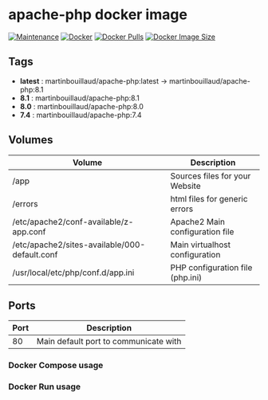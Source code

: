 # apache-php docker image
[![Maintenance](https://img.shields.io/badge/Maintained%3F-yes-green.svg)](https://GitHub.com/Naereen/StrapDown.js/graphs/commit-activity)  [![Docker](https://badgen.net/badge/icon/docker?icon=docker&label)](https://https://docker.com/) [![Docker Pulls](https://badgen.net/docker/pulls/martinbouillaud/apache-php?icon=docker&label=pulls)](https://hub.docker.com/r/martinbouillaud/apache-php)  [![Docker Image Size](https://img.shields.io/docker/image-size/martinbouillaud/apache-php?sort=date)](https://hub.docker.com/r/martinbouillaud/apache-php/)


## Tags
 * **latest** : martinbouillaud/apache-php:latest -> martinbouillaud/apache-php:8.1
 * **8.1** : martinbouillaud/apache-php:8.1
 * **8.0** : martinbouillaud/apache-php:8.0
 * **7.4** : martinbouillaud/apache-php:7.4

## Volumes

| Volume   | Description  |  
|---|---|
| /app  | Sources files for your Website  | 
|  /errors |  html files for generic errors  |
| /etc/apache2/conf-available/z-app.conf  |  Apache2 Main configuration file |
| /etc/apache2/sites-available/000-default.conf  |  Main virtualhost configuration |
| /usr/local/etc/php/conf.d/app.ini | PHP configuration file (php.ini) |

## Ports

| Port   | Description  |  
|---|---|
| 80 | Main default port to communicate with  | 

### Docker Compose usage

### Docker Run usage


